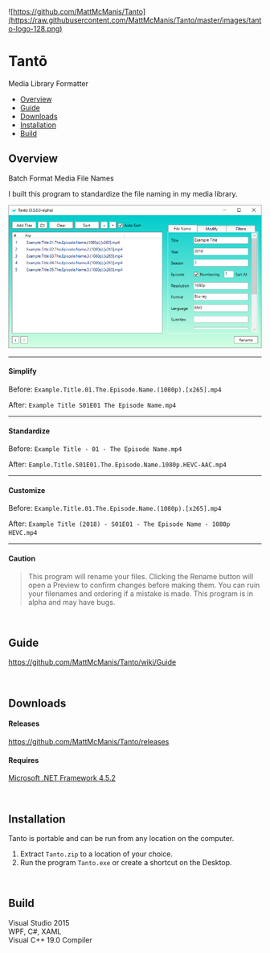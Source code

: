 ![https://github.com/MattMcManis/Tanto](https://raw.githubusercontent.com/MattMcManis/Tanto/master/images/tanto-logo-128.png)

# Tantō

Media Library Formatter

* [Overview](#overview)
* [Guide](https://github.com/MattMcManis/Tanto/wiki/Guide)
* [Downloads](#downloads)
* [Installation](#installation)
* [Build](#build)

## Overview

Batch Format Media File Names

I built this program to standardize the file naming in my media library.

![Tanto](https://raw.githubusercontent.com/MattMcManis/Tanto/master/images/tanto.png) 

---

#### Simplify

Before: `Example.Title.01.The.Episode.Name.(1080p).[x265].mp4`

After: `Example Title S01E01 The Episode Name.mp4`

---

#### Standardize

Before: `Example Title - 01 - The Episode Name.mp4`

After: `Eample.Title.S01E01.The.Episode.Name.1080p.HEVC-AAC.mp4`

---

#### Customize

Before: `Example.Title.01.The.Episode.Name.(1080p).[x265].mp4`

After: `Example Title (2018) - S01E01 - The Episode Name - 1080p HEVC.mp4`

---

#### Caution

>This program will rename your files. Clicking the Rename button will open a Preview to confirm changes before making them. You can ruin your filenames and ordering if a mistake is made. This program is in alpha and may have bugs.

&nbsp;

## Guide

https://github.com/MattMcManis/Tanto/wiki/Guide

&nbsp;

## Downloads
#### Releases
https://github.com/MattMcManis/Tanto/releases

#### Requires
[Microsoft .NET Framework 4.5.2](https://www.microsoft.com/net/download/dotnet-framework-runtime/net452)

&nbsp;

## Installation
Tanto is portable and can be run from any location on the computer.

1. Extract `Tanto.zip` to a location of your choice.
2. Run the program `Tanto.exe` or create a shortcut on the Desktop.

&nbsp;

## Build
Visual Studio 2015  
WPF, C#, XAML  
Visual C++ 19.0 Compiler